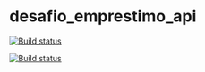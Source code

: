 # desafio_emprestimo_api

[![Build status](https://ci.appveyor.com/api/projects/status/w8rcsg5j16t1ipd8/branch/master?svg=true&passingText=master%20-%20OK)](https://ci.appveyor.com/project/renatoavila/bookstorechallenge-backend/branch/master)

[![Build status](https://ci.appveyor.com/api/projects/status/w8rcsg5j16t1ipd8/branch/dev?svg=true&passingText=dev%20-%20OK)](https://ci.appveyor.com/project/renatoavila/bookstorechallenge-backend/branch/dev)
 
